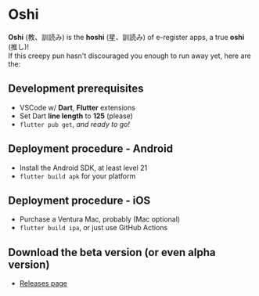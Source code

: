 # Oshi
**Oshi** (教、訓読み) is the **hoshi** (星、訓読み) of e-register apps, a true **oshi** (推し)!  
If this creepy pun hasn't discouraged you enough to run away yet, here are the:

## Development prerequisites
- VSCode w/ **Dart**, **Flutter** extensions
- Set Dart **line length** to **125** (please)
- `flutter pub get`, *and ready to go!*

## Deployment procedure - Android
- Install the Android SDK, at least level 21
- `flutter build apk` for your platform

## Deployment procedure - iOS
- Purchase a Ventura Mac, probably (Mac optional)
- `flutter build ipa`, or just use GitHub Actions

## Download the beta version (or even alpha version)
- [Releases page](https://github.com/Ogaku/Oshi/releases)
